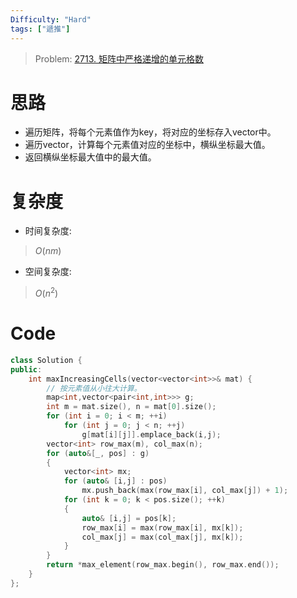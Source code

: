 ```yaml
---
Difficulty: "Hard"
tags: ["遞推"]
---
```


> Problem: [2713. 矩阵中严格递增的单元格数](https://leetcode.cn/problems/maximum-strictly-increasing-cells-in-a-matrix/description)

# 思路

 - 遍历矩阵，将每个元素值作为key，将对应的坐标存入vector中。
 - 遍历vector，计算每个元素值对应的坐标中，横纵坐标最大值。
 - 返回横纵坐标最大值中的最大值。

# 复杂度

- 时间复杂度:
> $O(nm)$

- 空间复杂度:
> $O(n^2)$

# Code

```cpp
class Solution {
public:
    int maxIncreasingCells(vector<vector<int>>& mat) {
        // 按元素值从小往大计算。
        map<int,vector<pair<int,int>>> g;
        int m = mat.size(), n = mat[0].size();
        for (int i = 0; i < m; ++i)
            for (int j = 0; j < n; ++j)
                g[mat[i][j]].emplace_back(i,j);
        vector<int> row_max(m), col_max(n);
        for (auto&[_, pos] : g)
        {
            vector<int> mx;
            for (auto& [i,j] : pos)
                mx.push_back(max(row_max[i], col_max[j]) + 1);
            for (int k = 0; k < pos.size(); ++k)
            {
                auto& [i,j] = pos[k];
                row_max[i] = max(row_max[i], mx[k]);
                col_max[j] = max(col_max[j], mx[k]);
            }
        }
        return *max_element(row_max.begin(), row_max.end());
    }
};
```